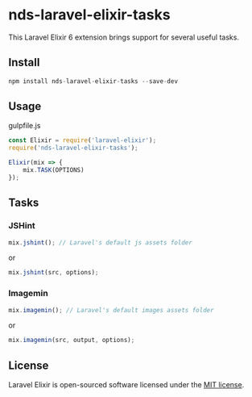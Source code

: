 # nds-laravel-elixir-tasks

This Laravel Elixir 6 extension brings support for several useful tasks.

## Install

```js
npm install nds-laravel-elixir-tasks --save-dev
```

## Usage
gulpfile.js
```js
const Elixir = require('laravel-elixir');
require('nds-laravel-elixir-tasks');

Elixir(mix => {
	mix.TASK(OPTIONS)
});
```

## Tasks
### JSHint
```js
mix.jshint(); // Laravel's default js assets folder
```
or
```js
mix.jshint(src, options);
```

### Imagemin
```js
mix.imagemin(); // Laravel's default images assets folder
```
or
```js
mix.imagemin(src, output, options);
```

## License
Laravel Elixir is open-sourced software licensed under the [MIT license](http://opensource.org/licenses/MIT).